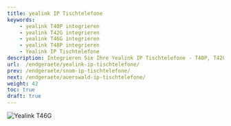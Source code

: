 ```yaml
---
title: yealink IP Tischtelefone
keywords:
    - yealink T40P integrieren
    - yealink T42G integrieren
    - yealink T46G integrieren
    - yealink T48P integrieren
    - Yealink IP Tischtelefone
description: Integrieren Sie Ihre Yealink IP Tischtelefone - T40P, T42G, T46G und T48G
url:  /endgeraete/yealink-ip-tischtelefone/
prev: /endgeraete/snom-ip-tischtelefone/
next: /endgeraete/auerswald-ip-tischtelefone/
weight: 42
toc: true
draft: true
---
```


![Yealink T46G](/yealink-t4-series1.jpg?width=400px)
